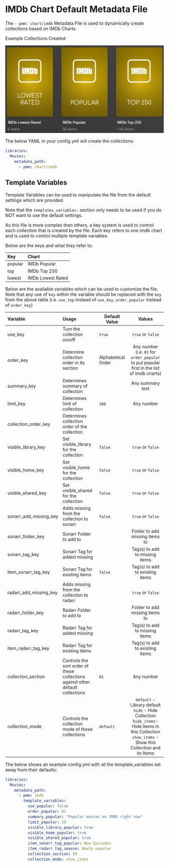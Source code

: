 # IMDb Chart Default Metadata File

The `- pmm: chart/imdb` Metadata File is used to dynamically create collections based on IMDb Charts.

Example Collections Created:

![](../images/imdb.png)

The below YAML in your config.yml will create the collections:
```yaml
libraries:
  Movies:
    metadata_path:
      - pmm: chart/imdb
```


## Template Variables
Template Variables can be used to manipulate the file from the default settings which are provided. 

Note that the `templates_variables:` section only needs to be used if you do NOT want to use the default settings.

As this file is more complex than others, a key system is used to control each collection that is created by the file. Each key refers to one imdb chart and is used to control multiple template variables.

Below are the keys and what they refer to:

| Key     | Chart             |
|:--------|:------------------|
| popular | IMDb Popular      |
| top     | IMDb Top 250      |
| lowest  | IMDb Lowest Rated |



Below are the available variables which can be used to customize the file. Note that any use of `key` within the variable should be replaced with the `key` from the above table (i.e. `use_top` instead of `use_key`, `order_popular` instead of `order_key`)


| Variable               | Usage                                                                          | Default Value      |                                                                             Values                                                                             |
|:-----------------------|:-------------------------------------------------------------------------------|--------------------|:--------------------------------------------------------------------------------------------------------------------------------------------------------------:|
| use_key                | Turn the collection on/off                                                     | `true`             |                                                                       `true` or `false`                                                                        |
| order_key              | Determine collection order in its section                                      | Alphabetical Order |                                   Any number (i.e. `01` for `order_popular` to put popular first in the list of imdb charts)                                   |
| summary_key            | Determines summary of collection                                               |                    |                                                                        Any summary text                                                                        |
| limit_key              | Determines limit of collection                                                 | `100`              |                                                                           Any number                                                                           |
| collection_order_key   | Determines collection order of the collection                                  |                    |                                                                                                                                                                |
| visible_library_key    | Set visible_library for the collection                                         | `false`            |                                                                       `true` or `false`                                                                        |
| visible_home_key       | Set visible_home for the collection                                            | `false`            |                                                                       `true` or `false`                                                                        |
| visible_shared_key     | Set visible_shared for the collection                                          | `false`            |                                                                       `true` or `false`                                                                        |
| sonarr_add_missing_key | Adds missing from the collection to sonarr                                     | `false`            |                                                                       `true` or `false`                                                                        |
| sonarr_folder_key      | Sonarr Folder to add to                                                        |                    |                                                                 Folder to add missing items to                                                                 |
| sonarr_tag_key         | Sonarr Tag for added missing                                                   |                    |                                                                 Tag(s) to add to missing items                                                                 |
| item_sonarr_tag_key    | Sonarr Tag for existing items                                                  | `false`            |                                                                Tag(s) to add to existing items                                                                 |
| radarr_add_missing_key | Adds missing from the collection to radarr                                     |                    |                                                                       `true` or `false`                                                                        |
| radarr_folder_key      | Radarr Folder to add to                                                        |                    |                                                                 Folder to add missing items to                                                                 |
| radarr_tag_key         | Radarr Tag for added missing                                                   |                    |                                                                 Tag(s) to add to missing items                                                                 |
| item_radarr_tag_key    | Radarr Tag for existing items                                                  |                    |                                                                Tag(s) to add to existing items                                                                 |
| collection_section     | Controls the sort order of these collections against other default collections | `01`               |                                                                           Any number                                                                           |
| collection_mode        | Controls the collection mode of these collections                              | `default`          | `default` - Library default<br/>`hide` - Hide Collection<br/>`hide_items`- Hide Items in this Collection<br/>`show_items` - Show this Collection and its Items |

The below shows an example config.yml with all the template_variables set away from their defaults:

```yaml
libraries:
  Movies:
    metadata_path:
      - pmm: imdb
        template_variables:
          use_popular: false
          order_popular: 01
          summary_popular: "Popular movies on IMDb right now"
          limit_popular: 10
          visible_library_popular: true
          visible_home_popular: true
          visible_shared_popular: true
          item_sonarr_tag_popular: New Episodes
          item_radarr_tag_season: Newly popular
          collection_section: 09
          collection_mode: show_items
```
